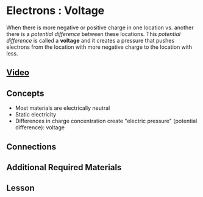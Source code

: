 # Electrons : Voltage
When there is more negative or positive charge in one location vs. another there is a *potential difference* between these locations. This *potential difference* is called a **voltage** and it creates a pressure that pushes electrons from the location with more negative charge to the location with less.

## [Video](https://vimeo.com/1000730032)

## Concepts
- Most materials are electrically neutral
- Static electricity
- Differences in charge concentration create "electric pressure" (potential difference): voltage

## Connections

## Additional Required Materials

## Lesson

